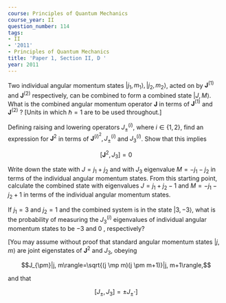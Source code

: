 ```yaml
---
course: Principles of Quantum Mechanics
course_year: II
question_number: 114
tags:
- II
- '2011'
- Principles of Quantum Mechanics
title: 'Paper 1, Section II, D '
year: 2011
---
```




Two individual angular momentum states $\left|j_{1}, m_{1}\right\rangle,\left|j_{2}, m_{2}\right\rangle$, acted on by $\mathbf{J}^{(1)}$ and $\mathbf{J}^{(2)}$ respectively, can be combined to form a combined state $|J, M\rangle$. What is the combined angular momentum operator $\mathbf{J}$ in terms of $\mathbf{J}^{(1)}$ and $\mathbf{J}^{(2)}$ ? [Units in which $\hbar=1$ are to be used throughout.]

Defining raising and lowering operators $J_{\pm}^{(i)}$, where $i \in\{1,2\}$, find an expression for $\mathbf{J}^{2}$ in terms of $\mathbf{J}^{(i)^{2}}, J_{\pm}^{(i)}$ and $J_{3}^{(i)}$. Show that this implies

$$\left[\mathbf{J}^{2}, J_{3}\right]=0$$

Write down the state with $J=j_{1}+j_{2}$ and with $J_{3}$ eigenvalue $M=-j_{1}-j_{2}$ in terms of the individual angular momentum states. From this starting point, calculate the combined state with eigenvalues $J=j_{1}+j_{2}-1$ and $M=-j_{1}-j_{2}+1$ in terms of the individual angular momentum states.

If $j_{1}=3$ and $j_{2}=1$ and the combined system is in the state $|3,-3\rangle$, what is the probability of measuring the $J_{3}^{(i)}$ eigenvalues of individual angular momentum states to be $-3$ and 0 , respectively?

[You may assume without proof that standard angular momentum states $|j, m\rangle$ are joint eigenstates of $\mathbf{J}^{2}$ and $J_{3}$, obeying

$$J_{\pm}|j, m\rangle=\sqrt{(j \mp m)(j \pm m+1)}|j, m+1\rangle,$$

and that

$$\left.\left[J_{\pm}, J_{3}\right]=\pm J_{\pm} \cdot\right]$$